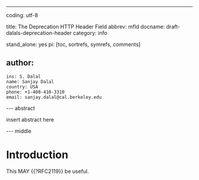 
---
coding: utf-8

title: The Deprecation HTTP Header Field
abbrev: mfld
docname: draft-dalals-deprecation-header
category: info

stand_alone: yes
pi: [toc, sortrefs, symrefs, comments]

author:
  -
    ins: S. Dalal
    name: Sanjay Dalal
    country: USA
    phone: +1-408-410-3310
    email: sanjay.dalal@cal.berkeley.edu

--- abstract

insert abstract here

--- middle

# Introduction

This MAY {{?RFC2119}} be useful.


